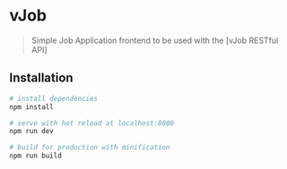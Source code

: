# vJob

> Simple Job Application frontend to be used with the [vJob RESTful API]

## Installation

``` bash
# install dependencies
npm install

# serve with hot reload at localhost:8080
npm run dev

# build for production with minification
npm run build
```

